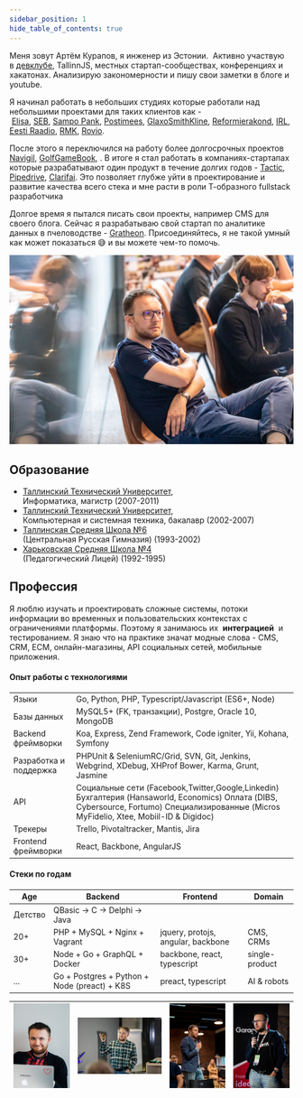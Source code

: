 ```yaml
---
sidebar_position: 1
hide_table_of_contents: true
---
```


Меня зовут Артём Курапов, я инженер из Эстонии. 
Активно участвую в [девклубе](http://devclub.eu/), TallinnJS, местных стартап-сообществах, конференциях и хакатонах.
Анализирую закономерности и пишу свои заметки в блоге и youtube.

Я начинал работать в небольших студиях которые работали над небольшими проектами для таких клиентов как - [Elisa](http://www.elisa.ee/), [SEB](http://www.seb.ee/), [Sampo Pank](http://www.sampopank.ee/), [Postimees](http://postimees.ee/), [GlaxoSmithKline](http://gsk.ee/), [Reformierakond](http://www.reform.ee/), [IRL](http://www.irl.ee/), [Eesti Raadio](http://www.err.ee/), [RMK](http://rmk.ee/), [Rovio](http://rovio.com/). 

После этого я переключился на работу более долгосрочных проектов [Navigil](https://www.navigil.com/),  [GolfGameBook](https://golfgamebook.com/), . В итоге я стал работать в компаниях-стартапах которые разрабатывают один продукт в течение долгих годов - [Tactic](https://tacticrealtime.com/), [Pipedrive](https://www.pipedrive.com/), [Clarifai](https://clarifai.com/). Это позволяет глубже уйти в проектирование и развитие качества всего стека и мне расти в роли Т-образного fullstack разработчика

Долгое время я пытался писать свои проекты, например CMS для своего блога.
Сейчас я разрабатываю свой стартап по аналитике данных в пчеловодстве - [Gratheon](http://gratheon.com/). 
Присоединяйтесь, я не такой умный как может показаться 😅 и вы можете чем-то помочь.

![](img/453313974_10161913384892973_412011336903824679_n.jpg)

## Образование

- [Таллинский Технический Университет](http://ttu.ee/),  
    Информатика, магистр (2007-2011)
- [Таллинский Технический Университет](http://ttu.ee/),  
    Компьютерная и системная техника, бакалавр (2002-2007)
- [Таллинская Средняя Школа №6  
    ](http://www.kvg.tln.edu.ee/)(Центральная Русская Гимназия) (1993-2002)
- [Харьковская Средняя Школа №4  
    ](http://lyceum4.edu.kh.ua/)(Педагогический Лицей) (1992-1995)

## Профессия

Я люблю изучать и проектировать сложные системы, потоки информации во временных и пользовательских контекстах с ограничениями платформы. Поэтому я занимаюсь их  ****интеграцией****  и тестированием. Я знаю что на практике значат модные слова - CMS, CRM, ECM, онлайн-магазины, API социальных сетей, мобильные приложения.

#### Опыт работы с технологиями

|                        |  |
| ---------------------- | -------- |
| Языки                  | Go, Python, PHP, Typescript/Javascript (ES6+, Node) |
| Базы данных            | MySQL5+ (FK, транзакции), Postgre, Oracle 10, MongoDB                                                                                                                                       |
| Backend фреймворки     | Koa, Express, Zend Framework, Code igniter, Yii, Kohana, Symfony                                                                                                                            |
| Разработка и поддержка | PHPUnit & SeleniumRC/Grid, SVN, Git, Jenkins, Webgrind, XDebug, XHProf Bower, Karma, Grunt, Jasmine                                                                                         |
| API                    | Социальные сети (Facebook,Twitter,Google,Linkedin) Бухгалтерия (Hansaworld, Economics) Оплата (DIBS, Cybersource, Fortumo) Специализированные (Micros MyFidelio, Xtee, Mobiil-ID & Digidoc) |
| Трекеры                | Trello, Pivotaltracker, Mantis, Jira                                                                                                                                                        |
| Frontend фреймворки    | React, Backbone, AngularJS                                                                                                                                                                  |

#### Стеки по годам

| Age     | Backend                                      | Frontend                           | Domain         |
| ------- | -------------------------------------------- | ---------------------------------- | -------------- |
| Детство | QBasic -> C -> Delphi -> Java                |                                    |                |
| 20+     | PHP + MySQL + Nginx + Vagrant                | jquery, protojs, angular, backbone | CMS, CRMs      |
| 30+     | Node + Go + GraphQL + Docker                 | backbone, react, typescript        | single-product |
| ...     | Go + Postgres + Python + Node (preact) + K8S | preact, typescript                 | AI & robots    |



| ![](img/IMG_3599.jpg)                                        | ![](img/321807530_472159588437166_4641923530868845633_n.jpg) | ![](img/387850462_890757472584931_9024092767459998811_n.jpg) | ![](img/399275275_750135310479095_4769808596453906481_n.jpg) |
| ------------------------------------------------------------ | ------------------------------------------------------------ | -- | -- |
